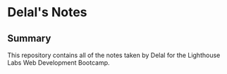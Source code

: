 # Delal's Notes



## Summary 

This repository contains all of the notes taken by Delal for the Lighthouse Labs Web Development Bootcamp.
